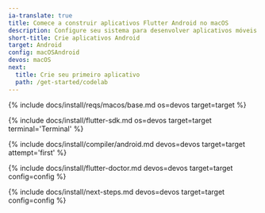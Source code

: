 ```yaml
---
ia-translate: true
title: Comece a construir aplicativos Flutter Android no macOS
description: Configure seu sistema para desenvolver aplicativos móveis Flutter no macOS e Android.
short-title: Crie aplicativos Android
target: Android
config: macOSAndroid
devos: macOS
next:
  title: Crie seu primeiro aplicativo
  path: /get-started/codelab
---
```


{% include docs/install/reqs/macos/base.md os=devos target=target %}

{% include docs/install/flutter-sdk.md os=devos target=target terminal='Terminal' %}

{% include docs/install/compiler/android.md devos=devos target=target attempt='first' %}

{% include docs/install/flutter-doctor.md devos=devos target=target config=config %}

{% include docs/install/next-steps.md devos=devos target=target config=config %}
